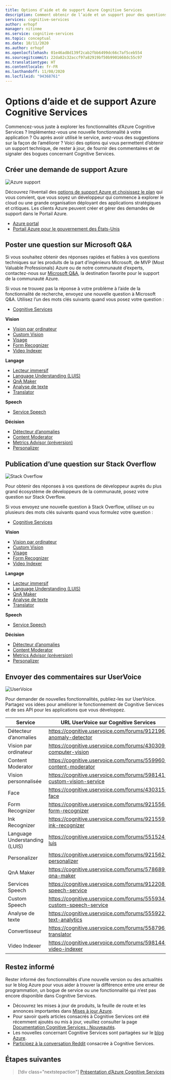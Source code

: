 ```yaml
---
title: Options d’aide et de support Azure Cognitive Services
description: Comment obtenir de l’aide et un support pour des questions et des problèmes rencontrés quand vous créez des applications s’intégrant à Azure Cognitive Services.
services: cognitive-services
author: erhopf
manager: nitinme
ms.service: cognitive-services
ms.topic: conceptual
ms.date: 10/11/2020
ms.author: erhopf
ms.openlocfilehash: 01e46ad8d139f2cab2fbb6499dc66c7af5ceb554
ms.sourcegitcommit: 22da82c32accf97a82919bf50b9901668dc55c97
ms.translationtype: HT
ms.contentlocale: fr-FR
ms.lasthandoff: 11/08/2020
ms.locfileid: "94368761"
---
```

# <a name="azure-cognitive-services-support-and-help-options"></a>Options d’aide et de support Azure Cognitive Services

Commencez-vous juste à explorer les fonctionnalités d’Azure Cognitive Services ? Implémentez-vous une nouvelle fonctionnalité à votre application ? Ou après avoir utilisé le service, avez-vous des suggestions sur la façon de l’améliorer ? Voici des options qui vous permettent d’obtenir un support technique, de rester à jour, de fournir des commentaires et de signaler des bogues concernant Cognitive Services.

## <a name="create-an-azure-support-request"></a>Créer une demande de support Azure

<div class='icon is-large'>
    <img alt='Azure support' src='https://docs.microsoft.com/media/logos/logo_azure.svg'>
</div>

Découvrez l’éventail des [options de support Azure et choisissez le plan](https://azure.microsoft.com/support/plans) qui vous convient, que vous soyez un développeur qui commence à explorer le cloud ou une grande organisation déployant des applications stratégiques et critiques. Les clients Azure peuvent créer et gérer des demandes de support dans le Portail Azure.

* [Azure portal](https://ms.portal.azure.com/#blade/Microsoft_Azure_Support/HelpAndSupportBlade/overview)
* [Portail Azure pour le gouvernement des États-Unis](https://portal.azure.us)

## <a name="post-a-question-on-microsoft-qa"></a>Poster une question sur Microsoft Q&A

Si vous souhaitez obtenir des réponses rapides et fiables à vos questions techniques sur les produits de la part d’ingénieurs Microsoft, de MVP (Most Valuable Professionals) Azure ou de notre communauté d’experts, contactez-nous sur [Microsoft Q&A](/answers/products/azure?product=all), la destination favorite pour le support de la communauté Azure.

Si vous ne trouvez pas la réponse à votre problème à l’aide de la fonctionnalité de recherche, envoyez une nouvelle question à Microsoft Q&A. Utilisez l’un des mots clés suivants quand vous posez votre question :

* [Cognitive Services](/answers/topics/azure-cognitive-services.html)

**Vision**

* [Vision par ordinateur](/answers/topics/azure-computer-vision.html)
* [Custom Vision](/answers/topics/azure-custom-vision.html)
* [Visage](/answers/topics/azure-face.html)
* [Form Recognizer](/answers/topics/azure-form-recognizer.html)
* [Video Indexer](/answers/topics/azure-media-services.html)

**Langage**

* [Lecteur immersif](/answers/topics/azure-immersive-reader.html)
* [Language Understanding (LUIS)](/answers/topics/azure-language-understanding.html)
* [QnA Maker](/answers/topics/azure-qna-maker.html)
* [Analyse de texte](/answers/topics/azure-text-analytics.html)
* [Translator](/answers/topics/azure-translator.html)

**Speech**

* [Service Speech](/answers/topics/azure-speech.html)


**Décision**

* [Détecteur d’anomalies](/answers/topics/azure-anomaly-detector.html) 
* [Content Moderator](/answers/topics/azure-content-moderator.html)
* [Metrics Advisor (préversion)]()
* [Personalizer](/answers/topics/azure-personalizer.html)

## <a name="post-a-question-to-stack-overflow"></a>Publication d’une question sur Stack Overflow

<div class='icon is-large'>
    <img alt='Stack Overflow' src='https://docs.microsoft.com/media/logos/logo_stackoverflow.svg'>
</div>

Pour obtenir des réponses à vos questions de développeur auprès du plus grand écosystème de développeurs de la communauté, posez votre question sur Stack Overflow.

Si vous envoyez une nouvelle question à Stack Overflow, utilisez un ou plusieurs des mots clés suivants quand vous formulez votre question :

* [Cognitive Services](https://stackoverflow.com/questions/tagged/azure-cognitive-services)

**Vision**

* [Vision par ordinateur](https://stackoverflow.com/search?q=azure+computer+vision)
* [Custom Vision](https://stackoverflow.com/search?q=azure+custom+vision)
* [Visage](https://stackoverflow.com/search?q=azure+face)
* [Form Recognizer](https://stackoverflow.com/search?q=azure+form+recognizer)
* [Video Indexer](https://stackoverflow.com/search?q=azure+video+indexer)

**Langage**

* [Lecteur immersif](https://stackoverflow.com/search?q=azure+immersive+reader)
* [Language Understanding (LUIS)](https://stackoverflow.com/search?q=azure+luis+language+understanding)
* [QnA Maker](https://stackoverflow.com/search?q=azure+qna+maker)
* [Analyse de texte](https://stackoverflow.com/search?q=azure+text+analytics)
* [Translator](https://stackoverflow.com/search?q=azure+translator+text)

**Speech**

* [Service Speech](https://stackoverflow.com/search?q=azure+speech)

**Décision**

* [Détecteur d’anomalies](https://stackoverflow.com/search?q=azure+anomaly+detector) 
* [Content Moderator](https://stackoverflow.com/search?q=azure+content+moderator)
* [Metrics Advisor (préversion)](https://stackoverflow.com/search?q=azure+metrics+advisor)
* [Personalizer](https://stackoverflow.com/search?q=azure+personalizer)

## <a name="submit-feedback-on-user-voice"></a>Envoyer des commentaires sur UserVoice

<div class='icon is-large'>
    <img alt='UserVoice' src='https://docs.microsoft.com/media/logos/logo-uservoice.svg'>
</div>

Pour demander de nouvelles fonctionnalités, publiez-les sur UserVoice. Partagez vos idées pour améliorer le fonctionnement de Cognitive Services et de ses API pour les applications que vous développez. 

| Service                       | URL UserVoice sur Cognitive Services |
|-------------------------------|---------------|
| Détecteur d’anomalies              | https://cognitive.uservoice.com/forums/912196-anomaly-detector |
| Vision par ordinateur               | https://cognitive.uservoice.com/forums/430309-computer-vision |
| Content Moderator             | https://cognitive.uservoice.com/forums/559960-content-moderator |
| Vision personnalisée                 | https://cognitive.uservoice.com/forums/598141-custom-vision-service |
| Face                          | https://cognitive.uservoice.com/forums/430315-face |
| Form Recognizer               | https://cognitive.uservoice.com/forums/921556-form-recognizer |
| Ink Recognizer                | https://cognitive.uservoice.com/forums/921559-ink-recognizer |
| Language Understanding (LUIS) | https://cognitive.uservoice.com/forums/551524-luis |
| Personalizer                  | https://cognitive.uservoice.com/forums/921562-personalizer |
| QnA Maker                     | https://cognitive.uservoice.com/forums/578689-qna-maker |
| Services Speech               | https://cognitive.uservoice.com/forums/912208-speech-service |
| Custom Speech                 | https://cognitive.uservoice.com/forums/555934-custom-speech-service |
| Analyse de texte                | https://cognitive.uservoice.com/forums/555922-text-analytics |
| Convertisseur               | https://cognitive.uservoice.com/forums/558796-translator |
| Video Indexer                 | https://cognitive.uservoice.com/forums/598144-video-indexer |

## <a name="stay-informed"></a>Restez informé

Rester informé des fonctionnalités d’une nouvelle version ou des actualités sur le blog Azure pour vous aider à trouver la différence entre une erreur de programmation, un bogue de service ou une fonctionnalité qui n’est pas encore disponible dans Cognitive Services.

* Découvrez les mises à jour de produits, la feuille de route et les annonces importantes dans [Mises à jour Azure](https://azure.microsoft.com/updates/?category=ai-machine-learning&query=Azure%20Cognitive%20Services).
* Pour savoir quels articles consacrés à Cognitive Services ont été récemment ajoutés ou mis à jour, veuillez consulter la page [Documentation Cognitive Services : Nouveautés](whats-new-docs.md).
* Les nouvelles concernant Cognitive Services sont partagées sur le [blog Azure](https://azure.microsoft.com/blog/topics/cognitive-services/).
* [Participez à la conversation Reddit](https://www.reddit.com/r/AZURE/search/?q=Cognitive%20Services&restrict_sr=1) consacrée à Cognitive Services.

## <a name="next-steps"></a>Étapes suivantes

> [!div class="nextstepaction"]
> [Présentation d’Azure Cognitive Services](./what-are-cognitive-services.md)